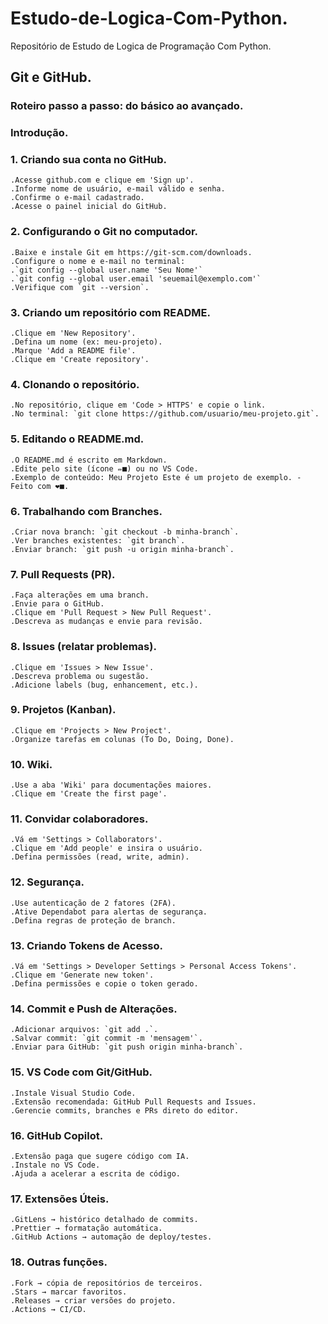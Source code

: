 # Estudo-de-Logica-Com-Python.
Repositório de Estudo de Logica de Programação Com Python.

## Git e GitHub.

### Roteiro passo a passo: do básico ao avançado.

### Introdução.

### 1. Criando sua conta no GitHub.
    .Acesse github.com e clique em 'Sign up'.
    .Informe nome de usuário, e-mail válido e senha.
    .Confirme o e-mail cadastrado.
    .Acesse o painel inicial do GitHub.

### 2. Configurando o Git no computador.
    .Baixe e instale Git em https://git-scm.com/downloads.
    .Configure o nome e e-mail no terminal:
    .`git config --global user.name 'Seu Nome'`
    .`git config --global user.email 'seuemail@exemplo.com'`
    .Verifique com `git --version`.

### 3. Criando um repositório com README.
    .Clique em 'New Repository'.
    .Defina um nome (ex: meu-projeto).
    .Marque 'Add a README file'.
    .Clique em 'Create repository'.

### 4. Clonando o repositório.
    .No repositório, clique em 'Code > HTTPS' e copie o link.
    .No terminal: `git clone https://github.com/usuario/meu-projeto.git`.

### 5. Editando o README.md.
    .O README.md é escrito em Markdown.
    .Edite pelo site (ícone ✏■) ou no VS Code.
    .Exemplo de conteúdo: Meu Projeto Este é um projeto de exemplo. - Feito com ❤■.

### 6. Trabalhando com Branches.
    .Criar nova branch: `git checkout -b minha-branch`.
    .Ver branches existentes: `git branch`.
    .Enviar branch: `git push -u origin minha-branch`.

### 7. Pull Requests (PR).
    .Faça alterações em uma branch.
    .Envie para o GitHub.
    .Clique em 'Pull Request > New Pull Request'.
    .Descreva as mudanças e envie para revisão.

### 8. Issues (relatar problemas).
    .Clique em 'Issues > New Issue'.
    .Descreva problema ou sugestão.
    .Adicione labels (bug, enhancement, etc.).

### 9. Projetos (Kanban).
    .Clique em 'Projects > New Project'.
    .Organize tarefas em colunas (To Do, Doing, Done).

### 10. Wiki.
    .Use a aba 'Wiki' para documentações maiores.
    .Clique em 'Create the first page'.

### 11. Convidar colaboradores.
    .Vá em 'Settings > Collaborators'.
    .Clique em 'Add people' e insira o usuário.
    .Defina permissões (read, write, admin).

### 12. Segurança.
    .Use autenticação de 2 fatores (2FA).
    .Ative Dependabot para alertas de segurança.
    .Defina regras de proteção de branch.

### 13. Criando Tokens de Acesso.
    .Vá em 'Settings > Developer Settings > Personal Access Tokens'.
    .Clique em 'Generate new token'.
    .Defina permissões e copie o token gerado.

### 14. Commit e Push de Alterações.
    .Adicionar arquivos: `git add .`.
    .Salvar commit: `git commit -m 'mensagem'`.
    .Enviar para GitHub: `git push origin minha-branch`.

### 15. VS Code com Git/GitHub.
    .Instale Visual Studio Code.
    .Extensão recomendada: GitHub Pull Requests and Issues.
    .Gerencie commits, branches e PRs direto do editor.

### 16. GitHub Copilot.
    .Extensão paga que sugere código com IA.
    .Instale no VS Code.
    .Ajuda a acelerar a escrita de código.

### 17. Extensões Úteis.
    .GitLens → histórico detalhado de commits.
    .Prettier → formatação automática.
    .GitHub Actions → automação de deploy/testes.

### 18. Outras funções.
    .Fork → cópia de repositórios de terceiros.
    .Stars → marcar favoritos.
    .Releases → criar versões do projeto.
    .Actions → CI/CD.